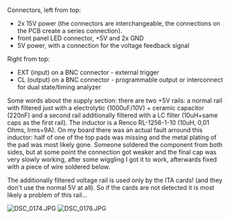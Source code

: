 Connectors, left from top:
* 2x 15V power (the connectors are interchangeable, the connections on the PCB create a series connection).
* front panel LED connector, +5V and 2x GND
* 5V power, with a connection for the voltage feedback signal

Right from top:
- EXT (input) on a BNC connector - external trigger
- CL  (output) on a BNC connector - programmable output or interconnect for dual state/timing analyzer

Some words about the supply section:
there are two +5V rails: a normal rail with filtered just with a electrolytic (1000uF/10V) + ceramic capacitor (220nF) and a second rail additionally filtered with a LC filter (10uH+same caps as the first rail). The inductor is a Renco RL-1256-1-10 (10uH, 0,01 Ohms, Irms=9A). On my board there was an actual fault arround this inductor: half of one of the top pads was missing and the metal plating of the pad was most likely gone. Someone soldered the component from both sides, but at some point the connection got weaker and the final cap was very slowly working, after some wiggling I got it to work, afterwards fixed with a piece of wire soldered below.

The additionally filtered voltage rail is used only by the ITA cards! (and they don't use the normal 5V at all). So if the cards are not detected it is most likely a problem of this rail...

![DSC_0174.JPG](DSC_0174.JPG)
![DSC_0176.JPG](DSC_0176.JPG)
